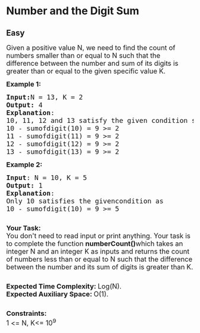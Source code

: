 # Number and the Digit Sum
## Easy 
<div class="problem-statement" style="user-select: auto;">
                <p style="user-select: auto;"></p><p style="user-select: auto;"><span style="font-size: 18px; user-select: auto;">Given a positive value N, we need to find the count of numbers smaller than or equal to N such that the difference between the number and sum of its digits is greater than or equal to the given specific value K.</span></p>

<p style="user-select: auto;"><span style="font-size: 18px; user-select: auto;"><strong style="user-select: auto;">Example 1:</strong></span></p>

<pre style="position: relative; user-select: auto;"><span style="font-size: 18px; user-select: auto;"><strong style="user-select: auto;">Input:</strong>N = 13, K = 2
<strong style="user-select: auto;">Output:</strong> 4
<strong style="user-select: auto;">Explanation</strong>: 
10, 11, 12 and 13 satisfy the given condition shown below,&nbsp;
10 - sumofdigit(10) = 9 &gt;= 2
11 - sumofdigit(11) = 9 &gt;= 2
12 - sumofdigit(12) = 9 &gt;= 2
13 - sumofdigit(13) = 9 &gt;= 2&nbsp;
</span><div class="open_grepper_editor" title="Edit &amp; Save To Grepper" style="user-select: auto;"></div></pre>

<p style="user-select: auto;"><span style="font-size: 18px; user-select: auto;"><strong style="user-select: auto;">Example 2:</strong></span></p>

<pre style="position: relative; user-select: auto;"><span style="font-size: 18px; user-select: auto;"><strong style="user-select: auto;">Input</strong>: N = 10, K = 5
<strong style="user-select: auto;">Output:</strong> 1
<strong style="user-select: auto;">Explanation</strong>: 
Only 10 satisfies the givencondition as 
10 - sumofdigit(10) = 9 &gt;= 5</span><div class="open_grepper_editor" title="Edit &amp; Save To Grepper" style="user-select: auto;"></div></pre>

<p style="user-select: auto;"><br style="user-select: auto;">
<span style="font-size: 18px; user-select: auto;"><strong style="user-select: auto;">Your Task:</strong><br style="user-select: auto;">
You don't need to read input or print anything. Your task is to complete the function&nbsp;<strong style="user-select: auto;">numberCount()</strong>which takes an integer N and an integer K as inputs and returns the count of numbers less than or equal to N such that the difference between the number and its sum of digits is greater than K.</span></p>

<p style="user-select: auto;"><br style="user-select: auto;">
<span style="font-size: 18px; user-select: auto;"><strong style="user-select: auto;">Expected Time Complexity:&nbsp;</strong>Log(N).<br style="user-select: auto;">
<strong style="user-select: auto;">Expected Auxiliary Space:&nbsp;</strong>O(1).</span></p>

<p style="user-select: auto;"><br style="user-select: auto;">
<span style="font-size: 18px; user-select: auto;"><strong style="user-select: auto;">Constraints:</strong><br style="user-select: auto;">
1 &lt;= N, K&lt;= 10<sup style="user-select: auto;">9</sup></span></p>
 <p style="user-select: auto;"></p>
            </div>